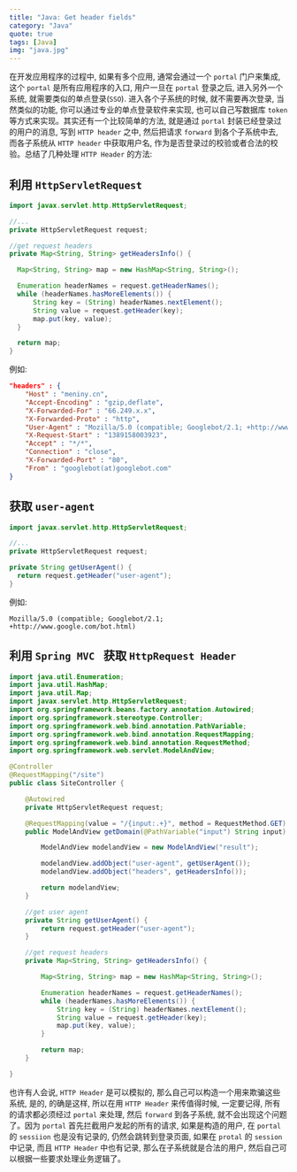 ```yaml
---
title: "Java: Get header fields"
category: "Java"
quote: true
tags: [Java]
img: "java.jpg"
---
```

在开发应用程序的过程中, 如果有多个应用, 通常会通过一个 `portal` 门户来集成, 这个 `portal` 是所有应用程序的入口, 用户一旦在 `portal` 登录之后, 进入另外一个系统, 就需要类似的单点登录(`SSO`). 进入各个子系统的时候, 就不需要再次登录, 当然类似的功能, 你可以通过专业的单点登录软件来实现, 也可以自己写数据库 `token` 等方式来实现。其实还有一个比较简单的方法, 就是通过 `portal` 封装已经登录过的用户的消息, 写到 `HTTP header` 之中, 然后把请求 `forward` 到各个子系统中去, 而各子系统从 `HTTP header` 中获取用户名, 作为是否登录过的校验或者合法的校验。总结了几种处理 `HTTP Header` 的方法:

## 利用 `HttpServletRequest`

```java
import javax.servlet.http.HttpServletRequest;

//...
private HttpServletRequest request;

//get request headers
private Map<String, String> getHeadersInfo() {

  Map<String, String> map = new HashMap<String, String>();

  Enumeration headerNames = request.getHeaderNames();
  while (headerNames.hasMoreElements()) {
      String key = (String) headerNames.nextElement();
      String value = request.getHeader(key);
      map.put(key, value);
  }

  return map;
}
```

例如:

```json
"headers" : {
    "Host" : "meniny.cn",
    "Accept-Encoding" : "gzip,deflate",
    "X-Forwarded-For" : "66.249.x.x",
    "X-Forwarded-Proto" : "http",
    "User-Agent" : "Mozilla/5.0 (compatible; Googlebot/2.1; +http://www.google.com/bot.html)",
    "X-Request-Start" : "1389158003923",
    "Accept" : "*/*",
    "Connection" : "close",
    "X-Forwarded-Port" : "80",
    "From" : "googlebot(at)googlebot.com"
}
```

## 获取 `user-agent`

```java
import javax.servlet.http.HttpServletRequest;

//...
private HttpServletRequest request;

private String getUserAgent() {
  return request.getHeader("user-agent");
}
```

例如:

```console
Mozilla/5.0 (compatible; Googlebot/2.1; +http://www.google.com/bot.html)
```

## 利用 `Spring MVC ` 获取 `HttpRequest Header`

```java
import java.util.Enumeration;
import java.util.HashMap;
import java.util.Map;
import javax.servlet.http.HttpServletRequest;
import org.springframework.beans.factory.annotation.Autowired;
import org.springframework.stereotype.Controller;
import org.springframework.web.bind.annotation.PathVariable;
import org.springframework.web.bind.annotation.RequestMapping;
import org.springframework.web.bind.annotation.RequestMethod;
import org.springframework.web.servlet.ModelAndView;

@Controller
@RequestMapping("/site")
public class SiteController {

    @Autowired
    private HttpServletRequest request;

    @RequestMapping(value = "/{input:.+}", method = RequestMethod.GET)
    public ModelAndView getDomain(@PathVariable("input") String input) {

        ModelAndView modelandView = new ModelAndView("result");

        modelandView.addObject("user-agent", getUserAgent());
        modelandView.addObject("headers", getHeadersInfo());

        return modelandView;
    }

    //get user agent
    private String getUserAgent() {
        return request.getHeader("user-agent");
    }

    //get request headers
    private Map<String, String> getHeadersInfo() {

        Map<String, String> map = new HashMap<String, String>();

        Enumeration headerNames = request.getHeaderNames();
        while (headerNames.hasMoreElements()) {
            String key = (String) headerNames.nextElement();
            String value = request.getHeader(key);
            map.put(key, value);
        }

        return map;
    }

}
```

也许有人会说, `HTTP Header` 是可以模拟的, 那么自己可以构造一个用来欺骗这些系统, 是的, 的确是这样, 所以在用 `HTTP Header` 来传值得时候, 一定要记得, 所有的请求都必须经过 `portal` 来处理, 然后 `forward` 到各子系统, 就不会出现这个问题了。因为 `portal` 首先拦截用户发起的所有的请求, 如果是构造的用户, 在 `portal` 的 `sessiion` 也是没有记录的, 仍然会跳转到登录页面, 如果在 `protal` 的 `session` 中记录, 而且 `HTTP Header` 中也有记录, 那么在子系统就是合法的用户, 然后自己可以根据一些要求处理业务逻辑了。
